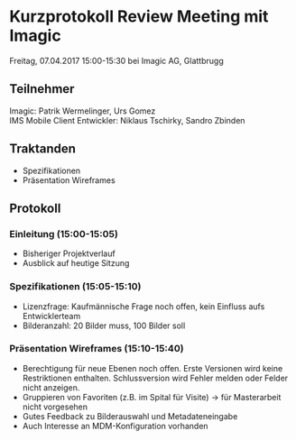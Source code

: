 # Kurzprotokoll Review Meeting mit Imagic
Freitag, 07.04.2017 15:00-15:30 bei Imagic AG, Glattbrugg

## Teilnehmer

Imagic: Patrik Wermelinger, Urs Gomez  
IMS Mobile Client Entwickler: Niklaus Tschirky, Sandro Zbinden

## Traktanden
- Spezifikationen
- Präsentation Wireframes

## Protokoll

### Einleitung (15:00-15:05)
- Bisheriger Projektverlauf
- Ausblick auf heutige Sitzung

### Spezifikationen (15:05-15:10)
- Lizenzfrage: Kaufmännische Frage noch offen, kein Einfluss aufs Entwicklerteam
- Bilderanzahl: 20 Bilder muss, 100 Bilder soll

### Präsentation Wireframes (15:10-15:40)
- Berechtigung für neue Ebenen noch offen. Erste Versionen wird keine Restriktionen enthalten. Schlussversion wird Fehler melden oder Felder nicht anzeigen.
- Gruppieren von Favoriten (z.B. im Spital für Visite) → für Masterarbeit nicht vorgesehen
- Gutes Feedback zu Bilderauswahl und Metadateneingabe
- Auch Interesse an MDM-Konfiguration vorhanden
